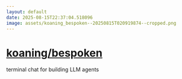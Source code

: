 ```yaml
---
layout: default
date: 2025-08-15T22:37:04.518096
image: assets/koaning_bespoken--20250815T020919874--cropped.png
---
```


# [koaning/bespoken](https://github.com/koaning/bespoken)

terminal chat for building LLM agents
